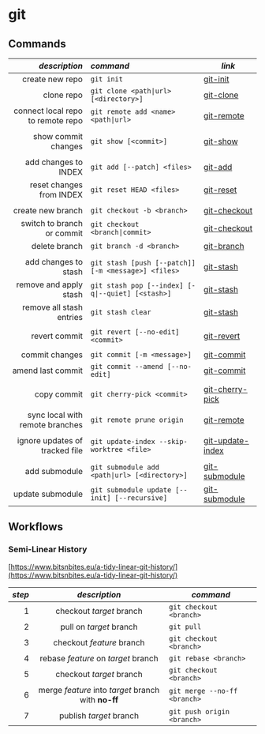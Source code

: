 # git


## Commands
| *description* | *command* | *link* |
| -------------:|:--------- | ------ |
create new repo | `git init` | [git-init](https://git-scm.com/docs/git-init)
clone repo | `git clone <path\|url> [<directory>]` | [git-clone](https://git-scm.com/docs/git-clone)
connect local repo to remote repo | `git remote add <name> <path\|url>` | [git-remote](https://git-scm.com/docs/git-remote)
 | | 
show commit changes | `git show [<commit>]` | [git-show](https://git-scm.com/docs/git-show)
 | |
add changes to INDEX | `git add [--patch] <files>` | [git-add](https://git-scm.com/docs/git-add)
reset changes from INDEX | `git reset HEAD <files>` | [git-reset](https://git-scm.com/docs/git-reset)
 | | 
create new branch | `git checkout -b <branch>` | [git-checkout](https://git-scm.com/docs/git-checkout)
switch to branch or commit | `git checkout <branch\|commit>` | [git-checkout](https://git-scm.com/docs/git-checkout)
delete branch | `git branch -d <branch>` | [git-branch](https://git-scm.com/docs/git-branch)
 | | 
add changes to stash | `git stash [push [--patch]] [-m <message>] <files>` | [git-stash](https://git-scm.com/docs/git-stash)
remove and apply stash | `git stash pop [--index] [-q\|--quiet] [<stash>]` | [git-stash](https://git-scm.com/docs/git-stash)
remove all stash entries | `git stash clear ` | [git-stash](https://git-scm.com/docs/git-stash)
 | | 
revert commit | `git revert [--no-edit] <commit>` | [git-revert](https://git-scm.com/docs/git-revert)
 | | 
commit changes | `git commit [-m <message>] ` | [git-commit](https://git-scm.com/docs/git-commit)
amend last commit | `git commit --amend [--no-edit]` | [git-commit](https://git-scm.com/docs/git-commit)
 | | 
copy commit | `git cherry-pick <commit>` | [git-cherry-pick](https://git-scm.com/docs/git-cherry-pick)
 | | 
sync local with remote branches | `git remote prune origin` | [git-remote](https://git-scm.com/docs/git-remote)
 | | 
ignore updates of tracked file | `git update-index --skip-worktree <file>` | [git-update-index](https://www.git-scm.com/docs/git-update-index)
 | |
add submodule | `git submodule add <path\|url> [<directory>]` | [git-submodule](https://git-scm.com/docs/git-submodule)
update submodule | `git submodule update [--init] [--recursive]` | [git-submodule](https://git-scm.com/docs/git-submodule)


## Workflows

### Semi-Linear History
[https://www.bitsnbites.eu/a-tidy-linear-git-history/](https://www.bitsnbites.eu/a-tidy-linear-git-history/)

| *step* | *description* | *command* |
| ------:|:-------------:| --------- |
1 | checkout *target* branch | `git checkout <branch>`
2 | pull on *target* branch | `git pull`
3 | checkout *feature* branch | `git checkout <branch>`
4 | rebase *feature* on *target* branch | `git rebase <branch>`
5 | checkout *target* branch | `git checkout <branch>`
6 | merge *feature* into *target* branch with **no-ff** | `git merge --no-ff <branch>`
7 | publish *target* branch | `git push origin <branch>`
